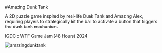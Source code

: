 
#Amazing Dunk Tank

A 2D puzzle game inspired by real-life Dunk Tank and
Amazing Alex, requiring players to strategically hit the ball
to activate a button that triggers the dunk tank mechanism.

IGDC x WTF Game Jam (48 Hours) 2024

![amazingdunktank](https://github.com/user-attachments/assets/05ee2aae-20b2-4518-b359-45febdde39f9)

